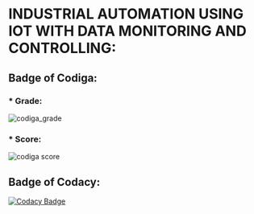 # INDUSTRIAL AUTOMATION USING IOT WITH DATA MONITORING AND CONTROLLING:

## Badge of Codiga:

### * Grade:
![codiga_grade](https://api.codiga.io/project/31645/status/svg)

### * Score:
![codiga score](https://api.codiga.io/project/31645/score/svg)

## Badge of Codacy:
[![Codacy Badge](https://app.codacy.com/project/badge/Grade/d9e13e6376a84713b5df2e5e85d1b3a9)](https://www.codacy.com/gh/Dhivyanandhini-Thangavelu/M2_EmbSys/dashboard?utm_source=github.com&amp;utm_medium=referral&amp;utm_content=Dhivyanandhini-Thangavelu/M2_EmbSys&amp;utm_campaign=Badge_Grade)
